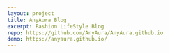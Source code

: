```yaml
---
layout: project
title: AnyAura Blog
excerpt: Fashion LifeStyle Blog
repo: https://github.com/AnyAura/AnyAura.github.io
demo: https://anyaura.github.io/
---
```


